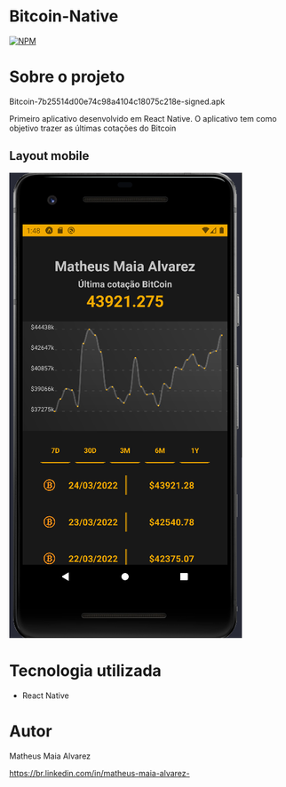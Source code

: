 # Bitcoin-Native
[![NPM](https://img.shields.io/npm/l/react)](https://github.com/MatheusAlvarez/Bitcoin-Native/blob/main/LICENSE) 

# Sobre o projeto
Bitcoin-7b25514d00e74c98a4104c18075c218e-signed.apk

Primeiro aplicativo desenvolvido em React Native. O aplicativo tem como objetivo trazer as últimas cotações do Bitcoin 

## Layout mobile
![Mobile 1](https://github.com/MatheusAlvarez/Bitcoin-Native/blob/main/assets/mobile1.png)

# Tecnologia utilizada
- React Native

# Autor
Matheus Maia Alvarez

https://br.linkedin.com/in/matheus-maia-alvarez-
